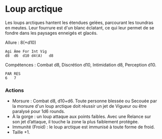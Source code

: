 # Loup arctique

Les loups arctiques hantent les étendues gelées, parcourant les toundras en meutes. Leur fourrure est d'un blanc éclatant, ce qui leur permet de se fondre dans les paysages enneigés et glacés.

Allure : 8(+d10)

	Agi	Âme	For	Int	Vig
	d8	d6	d10	d4(A)	d8

Compétences : Combat d8, Discrétion d10, Intimidation d8, Perception d10.

	PAR	RES
	6	7

### Actions
- Morsure : Combat d8, d10+d6. Toute personne blessée ou Secouée par la morsure d'un loup arctique doit réussir un jet de Vigueur ou être paralysé pour 1d6 rounds.
- À la gorge : un loup attaque aux points faibles. Avec une Relance sur son jet d’attaque, il touche la zone la plus faiblement protégée.
- Immunité (Froid) : le loup arctique est immunisé à toute forme de froid.
- Taille +1.

